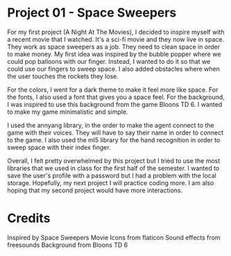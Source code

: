 # Project 01 - Space Sweepers

For my first project (A Night At The Movies), I decided to inspire myself with a recent movie that I watched. It's a sci-fi movie and they now live in space. They work as space sweepers as a job. They need to clean space in order to make money. My first idea was inspired by the bubble popper where we could pop balloons with our finger. Instead, I wanted to do it so that we could use our fingers to sweep space. I also added obstacles where when the user touches the rockets they lose. 

For the colors, I went for a dark theme to make it feel more like space. For the fonts, I also used a font that gives you a space feel. For the background, I was inspired to use this background from the game Bloons TD 6. I wanted to make my game minimalistic and simple. 

I used the annyang library, in the order to make the agent connect to the game with their voices. They will have to say their name in order to connect to the game. I also used the ml5 library for the hand recognition in order to sweep space with their index finger.

Overall, I felt pretty overwhelmed by this project but I tried to use the most libraries that we used in class for the first half of the semester. I wanted to save the user's profile with a password but I had a problem with the local storage. Hopefully, my next project I will practice coding more. I am also hoping that my second project would have more interactions.

# Credits

Inspired by Space Sweepers Movie
Icons from flaticon
Sound effects from freesounds
Background from Bloons TD 6
